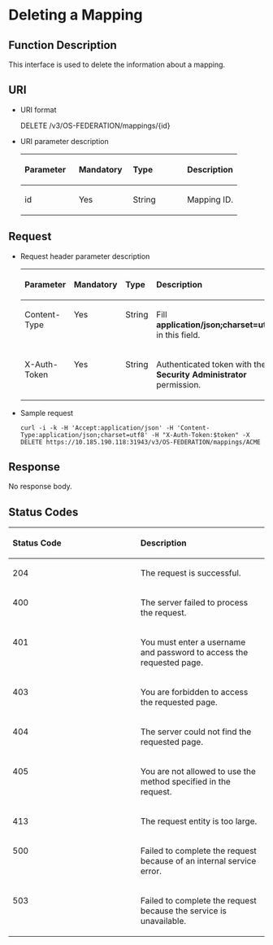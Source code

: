 # Deleting a Mapping<a name="en-us_topic_0057845648"></a>

## Function Description<a name="section31686124102610"></a>

This interface is used to delete the information about a mapping.

## URI<a name="section13735511102610"></a>

-   URI format

    DELETE /v3/OS-FEDERATION/mappings/\{id\}


-   URI parameter description

    <a name="table36060471102610"></a>
    <table><thead align="left"><tr id="row28531275102610"><th class="cellrowborder" valign="top" width="25%" id="mcps1.1.5.1.1"><p id="p29331927102610"><a name="p29331927102610"></a><a name="p29331927102610"></a><strong id="a6f95694edbbb43d8a152536754b86c82"><a name="a6f95694edbbb43d8a152536754b86c82"></a><a name="a6f95694edbbb43d8a152536754b86c82"></a>Parameter</strong></p>
    </th>
    <th class="cellrowborder" valign="top" width="25%" id="mcps1.1.5.1.2"><p id="p27075847102610"><a name="p27075847102610"></a><a name="p27075847102610"></a><strong id="a105e6ed8c3de4c5a9dde97ae5a71071e"><a name="a105e6ed8c3de4c5a9dde97ae5a71071e"></a><a name="a105e6ed8c3de4c5a9dde97ae5a71071e"></a>Mandatory</strong></p>
    </th>
    <th class="cellrowborder" valign="top" width="25%" id="mcps1.1.5.1.3"><p id="p45659971102610"><a name="p45659971102610"></a><a name="p45659971102610"></a><strong id="a703d34a49a2f4162bc1a1a439f655f95"><a name="a703d34a49a2f4162bc1a1a439f655f95"></a><a name="a703d34a49a2f4162bc1a1a439f655f95"></a>Type</strong></p>
    </th>
    <th class="cellrowborder" valign="top" width="25%" id="mcps1.1.5.1.4"><p id="p7470196102610"><a name="p7470196102610"></a><a name="p7470196102610"></a><strong id="b842352706114032"><a name="b842352706114032"></a><a name="b842352706114032"></a>Description</strong></p>
    </th>
    </tr>
    </thead>
    <tbody><tr id="row1106178102610"><td class="cellrowborder" valign="top" width="25%" headers="mcps1.1.5.1.1 "><p id="p22491604102610"><a name="p22491604102610"></a><a name="p22491604102610"></a>id</p>
    </td>
    <td class="cellrowborder" valign="top" width="25%" headers="mcps1.1.5.1.2 "><p id="p9880659102610"><a name="p9880659102610"></a><a name="p9880659102610"></a>Yes</p>
    </td>
    <td class="cellrowborder" valign="top" width="25%" headers="mcps1.1.5.1.3 "><p id="p62135910102610"><a name="p62135910102610"></a><a name="p62135910102610"></a>String</p>
    </td>
    <td class="cellrowborder" valign="top" width="25%" headers="mcps1.1.5.1.4 "><p id="p66952822102610"><a name="p66952822102610"></a><a name="p66952822102610"></a>Mapping ID.</p>
    </td>
    </tr>
    </tbody>
    </table>


## Request<a name="section54469482102610"></a>

-   Request header parameter description

    <a name="table19573280102610"></a>
    <table><thead align="left"><tr id="row50848928102610"><th class="cellrowborder" valign="top" width="25%" id="mcps1.1.5.1.1"><p id="p25122480102610"><a name="p25122480102610"></a><a name="p25122480102610"></a><strong id="b525474899174"><a name="b525474899174"></a><a name="b525474899174"></a>Parameter</strong></p>
    </th>
    <th class="cellrowborder" valign="top" width="25%" id="mcps1.1.5.1.2"><p id="p21655009102610"><a name="p21655009102610"></a><a name="p21655009102610"></a><strong id="b550672989174"><a name="b550672989174"></a><a name="b550672989174"></a>Mandatory</strong></p>
    </th>
    <th class="cellrowborder" valign="top" width="25%" id="mcps1.1.5.1.3"><p id="p9225306102610"><a name="p9225306102610"></a><a name="p9225306102610"></a><strong id="b129599929174"><a name="b129599929174"></a><a name="b129599929174"></a>Type</strong></p>
    </th>
    <th class="cellrowborder" valign="top" width="25%" id="mcps1.1.5.1.4"><p id="p9052356102610"><a name="p9052356102610"></a><a name="p9052356102610"></a><strong id="b525938479174"><a name="b525938479174"></a><a name="b525938479174"></a>Description</strong></p>
    </th>
    </tr>
    </thead>
    <tbody><tr id="row62152263102610"><td class="cellrowborder" valign="top" width="25%" headers="mcps1.1.5.1.1 "><p id="p1168522102610"><a name="p1168522102610"></a><a name="p1168522102610"></a>Content-Type</p>
    </td>
    <td class="cellrowborder" valign="top" width="25%" headers="mcps1.1.5.1.2 "><p id="p27541429102610"><a name="p27541429102610"></a><a name="p27541429102610"></a>Yes</p>
    </td>
    <td class="cellrowborder" valign="top" width="25%" headers="mcps1.1.5.1.3 "><p id="p16263281102610"><a name="p16263281102610"></a><a name="p16263281102610"></a>String</p>
    </td>
    <td class="cellrowborder" valign="top" width="25%" headers="mcps1.1.5.1.4 "><p id="p42257381102610"><a name="p42257381102610"></a><a name="p42257381102610"></a>Fill <strong id="b842352706161331"><a name="b842352706161331"></a><a name="b842352706161331"></a>application/json;charset=utf8</strong> in this field.</p>
    </td>
    </tr>
    <tr id="row44772116102610"><td class="cellrowborder" valign="top" width="25%" headers="mcps1.1.5.1.1 "><p id="p2662800102610"><a name="p2662800102610"></a><a name="p2662800102610"></a>X-Auth-Token</p>
    </td>
    <td class="cellrowborder" valign="top" width="25%" headers="mcps1.1.5.1.2 "><p id="p14360281102610"><a name="p14360281102610"></a><a name="p14360281102610"></a>Yes</p>
    </td>
    <td class="cellrowborder" valign="top" width="25%" headers="mcps1.1.5.1.3 "><p id="p22332118102610"><a name="p22332118102610"></a><a name="p22332118102610"></a>String</p>
    </td>
    <td class="cellrowborder" valign="top" width="25%" headers="mcps1.1.5.1.4 "><p id="p65565303143313"><a name="p65565303143313"></a><a name="p65565303143313"></a>Authenticated token with the <strong id="b750798910387"><a name="b750798910387"></a><a name="b750798910387"></a>Security Administrator</strong> permission.</p>
    </td>
    </tr>
    </tbody>
    </table>


-   Sample request

    ```
    curl -i -k -H 'Accept:application/json' -H 'Content-Type:application/json;charset=utf8' -H "X-Auth-Token:$token" -X DELETE https://10.185.190.118:31943/v3/OS-FEDERATION/mappings/ACME
    ```


## Response<a name="section1073914502496"></a>

No response body.

## Status Codes<a name="section22380814102610"></a>

<a name="table906649102610"></a>
<table><thead align="left"><tr id="row50963380102610"><th class="cellrowborder" valign="top" width="50%" id="mcps1.1.3.1.1"><p id="p34393077102610"><a name="p34393077102610"></a><a name="p34393077102610"></a><strong id="b37151362163018"><a name="b37151362163018"></a><a name="b37151362163018"></a>Status Code</strong></p>
</th>
<th class="cellrowborder" valign="top" width="50%" id="mcps1.1.3.1.2"><p id="p34375847102610"><a name="p34375847102610"></a><a name="p34375847102610"></a><strong id="b38470707163018"><a name="b38470707163018"></a><a name="b38470707163018"></a>Description</strong></p>
</th>
</tr>
</thead>
<tbody><tr id="row32980209102610"><td class="cellrowborder" valign="top" width="50%" headers="mcps1.1.3.1.1 "><p id="p54151292102610"><a name="p54151292102610"></a><a name="p54151292102610"></a>204</p>
</td>
<td class="cellrowborder" valign="top" width="50%" headers="mcps1.1.3.1.2 "><p id="p24178544102610"><a name="p24178544102610"></a><a name="p24178544102610"></a>The request is successful.</p>
</td>
</tr>
<tr id="row16280304102610"><td class="cellrowborder" valign="top" width="50%" headers="mcps1.1.3.1.1 "><p id="p43636243102610"><a name="p43636243102610"></a><a name="p43636243102610"></a>400</p>
</td>
<td class="cellrowborder" valign="top" width="50%" headers="mcps1.1.3.1.2 "><p id="p44874803102610"><a name="p44874803102610"></a><a name="p44874803102610"></a>The server failed to process the request.</p>
</td>
</tr>
<tr id="row1220045102610"><td class="cellrowborder" valign="top" width="50%" headers="mcps1.1.3.1.1 "><p id="p31714802102610"><a name="p31714802102610"></a><a name="p31714802102610"></a>401</p>
</td>
<td class="cellrowborder" valign="top" width="50%" headers="mcps1.1.3.1.2 "><p id="p18762184102610"><a name="p18762184102610"></a><a name="p18762184102610"></a>You must enter a username and password to access the requested page.</p>
</td>
</tr>
<tr id="row34641933102610"><td class="cellrowborder" valign="top" width="50%" headers="mcps1.1.3.1.1 "><p id="p54533166102610"><a name="p54533166102610"></a><a name="p54533166102610"></a>403</p>
</td>
<td class="cellrowborder" valign="top" width="50%" headers="mcps1.1.3.1.2 "><p id="p55110357102610"><a name="p55110357102610"></a><a name="p55110357102610"></a>You are forbidden to access the requested page.</p>
</td>
</tr>
<tr id="row26231165102610"><td class="cellrowborder" valign="top" width="50%" headers="mcps1.1.3.1.1 "><p id="p44349605102610"><a name="p44349605102610"></a><a name="p44349605102610"></a>404</p>
</td>
<td class="cellrowborder" valign="top" width="50%" headers="mcps1.1.3.1.2 "><p id="p35548229102610"><a name="p35548229102610"></a><a name="p35548229102610"></a>The server could not find the requested page.</p>
</td>
</tr>
<tr id="row51498610102610"><td class="cellrowborder" valign="top" width="50%" headers="mcps1.1.3.1.1 "><p id="p10637882102610"><a name="p10637882102610"></a><a name="p10637882102610"></a>405</p>
</td>
<td class="cellrowborder" valign="top" width="50%" headers="mcps1.1.3.1.2 "><p id="p56362127102610"><a name="p56362127102610"></a><a name="p56362127102610"></a>You are not allowed to use the method specified in the request.</p>
</td>
</tr>
<tr id="row37497097102610"><td class="cellrowborder" valign="top" width="50%" headers="mcps1.1.3.1.1 "><p id="p17366044102610"><a name="p17366044102610"></a><a name="p17366044102610"></a>413</p>
</td>
<td class="cellrowborder" valign="top" width="50%" headers="mcps1.1.3.1.2 "><p id="p64472303102610"><a name="p64472303102610"></a><a name="p64472303102610"></a>The request entity is too large.</p>
</td>
</tr>
<tr id="row43379816102610"><td class="cellrowborder" valign="top" width="50%" headers="mcps1.1.3.1.1 "><p id="p24104190102610"><a name="p24104190102610"></a><a name="p24104190102610"></a>500</p>
</td>
<td class="cellrowborder" valign="top" width="50%" headers="mcps1.1.3.1.2 "><p id="p6282410102610"><a name="p6282410102610"></a><a name="p6282410102610"></a>Failed to complete the request because of an internal service error.</p>
</td>
</tr>
<tr id="row56541690102610"><td class="cellrowborder" valign="top" width="50%" headers="mcps1.1.3.1.1 "><p id="p16474207102610"><a name="p16474207102610"></a><a name="p16474207102610"></a>503</p>
</td>
<td class="cellrowborder" valign="top" width="50%" headers="mcps1.1.3.1.2 "><p id="p59342413102610"><a name="p59342413102610"></a><a name="p59342413102610"></a>Failed to complete the request because the service is unavailable.</p>
</td>
</tr>
</tbody>
</table>

